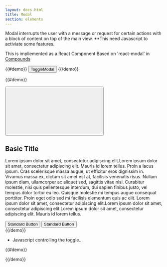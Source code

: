 ```yaml
---
layout: docs.html
title: Modal
section: elements
---
```


Modal interrupts the user with a message or request for certain actions with a block of content on top of the main view.  **This need Javascript to activiate some features.


This is impliemented as a React Component Based on 'react-modal' in [Compounds](https://pearson-higher-ed.github.io/compounds/#/)

{{#demo}}
  <button class="pe-btn__cta" onclick="toggleModal()">ToggleModal</button>
{{/demo}}

{{#demo}}
<div class="modalPortal">
  <div class="modalOverlay">
  <div class="ReactModal__Content pe-template__static-medium" tabindex="-1" role="dialog" aria-label="Modal" aria-labelledby="modalContent">
    <div id="modalContent" class="modalContent">
      <div id="modalHeader" class="modalHeader">
        <button class="modalClose pe-icon--btn" onclick="toggleModal()">
        <svg class="pe-icon--remove-sm-24" focusable="false" role="img" aria-hidden="false" aria-labelledby="_3d82fc60-2926-11e7-8bd0-375a85c4a530">
          <title id="_3d82fc60-2926-11e7-8bd0-375a85c4a530">close dialog</title>
          <use xmlns:xlink="http://www.w3.org/1999/xlink" xlink:href="#remove-sm-24"></use>
        </svg>
        </button>
        <h2 id="modalHeaderText" class="modalHeaderText pe-title">Basic Title</h2>
      </div>
        <div class="modalBody">
          <p>Lorem ipsum dolor sit amet, consectetur adipiscing elit.Lorem ipsum dolor sit amet, consectetur adipiscing elit. Mauris id lorem tellus. Proin a lacus ipsum. Cras scelerisque massa augue, ut efficitur eros dignissim in. Vivamus massa ex, dictum sit amet est at, facilisis venenatis risus. Nullam ipsum diam, ullamcorper ac aliquet sed, sagittis vitae nisi. Curabitur molestie, nisi quis pellentesque interdum, dui sapien finibus justo, vel tempus dolor tortor eu leo. Quisque molestie mi tempus augue consequat porttitor. Proin eget odio sed mi facilisis elementum quis ac elit. Lorem ipsum dolor sit amet, consectetur adipiscing elit.Lorem ipsum dolor sit amet, consectetur adipiscing elit.Lorem ipsum dolor sit amet, consectetur adipiscing elit. Mauris id lorem tellus.</p>
        </div>
        <div class="modalFooter">
          <button class="modalCancel pe-btn--btn_large"  onclick="toggleModal()">Standard Button</button>
          <button class="modalSave pe-btn__cta_t--btn_large">Standard Button</button>
        </div>
      </div>
    </div>
  </div>
</div>
{{/demo}}



- Javascript controlling the toggle...

{{#demo}}
<script>
 function toggleModal(){
   const portal            = document.getElementsByClassName('modalPortal')[0];
   const headerCloseButton = document.getElementsByClassName('modalClose')[0];
   const footerCloseButton = document.getElementsByClassName('modalCancel')[0];

   if(portal.style.display == "none"){
      portal.style.display = "";

      // apply Focus to close button on open...
      headerCloseButton ? headerCloseButton.focus() : footerCloseButton.focus();

      // set aria values...
      modalContent.setAttribute('aria-labelledby', 'modalContent');

    }else {
      portal.style.display = "none";
    }
 }

 // conditional borders on modalbody if scrollbar is present...
 const modalBody     = document.getElementsByClassName('modalBody')[0];
 modalBody.className = (modalBody.clientHeight < modalBody.scrollHeight) ? 'modalBody modalBody_border' : 'modalBody';

 window.onresize = (e) => {
   modalBody.className = (modalBody.clientHeight < modalBody.scrollHeight) ? 'modalBody modalBody_border' : 'modalBody';
 }
</script>
{{/demo}}
